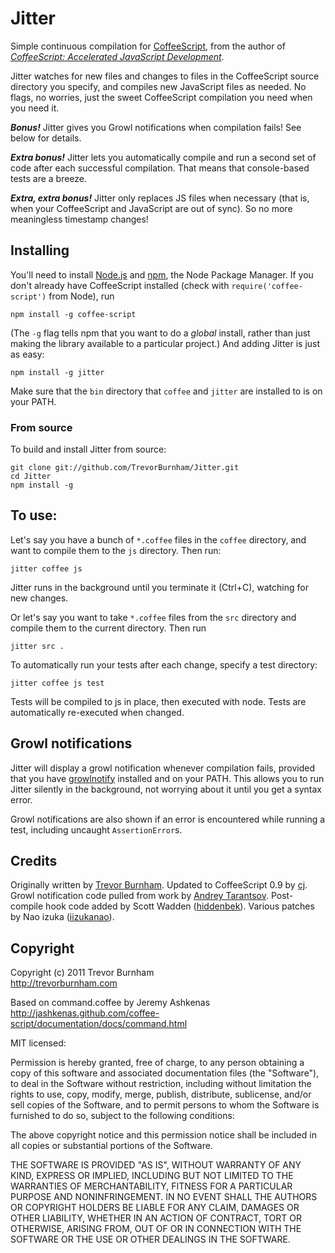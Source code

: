 # Jitter

Simple continuous compilation for [CoffeeScript](http://coffeescript.org), from the author
of *[CoffeeScript: Accelerated JavaScript Development](http://pragprog.com/titles/tbcoffee/coffeescript)*.

Jitter watches for new files and changes to files in the CoffeeScript source directory
you specify, and compiles new JavaScript files as needed. No flags, no worries, just the
sweet CoffeeScript compilation you need when you need it.

***Bonus!*** Jitter gives you Growl notifications when compilation fails! See below for
details.

***Extra bonus!*** Jitter lets you automatically compile and run a second set of code after
each successful compilation. That means that console-based tests are a breeze.

***Extra, extra bonus!*** Jitter only replaces JS files when necessary (that is, when your
CoffeeScript and JavaScript are out of sync). So no more meaningless timestamp changes!

## Installing

You'll need to install [Node.js](http://nodejs.org) and [npm](http://npmjs.org/), the
Node Package Manager. If you don't already have CoffeeScript installed (check with 
`require('coffee-script')` from Node), run

    npm install -g coffee-script

(The `-g` flag tells npm that you want to do a *global* install, rather than just making
the library available to a particular project.) And adding Jitter is just as easy:

    npm install -g jitter

Make sure that the `bin` directory that `coffee` and `jitter` are installed to is on
your PATH.

### From source

To build and install Jitter from source:

    git clone git://github.com/TrevorBurnham/Jitter.git
    cd Jitter
    npm install -g

## To use:

Let's say you have a bunch of `*.coffee` files in the `coffee` directory, and want to
compile them to the `js` directory. Then run:

    jitter coffee js

Jitter runs in the background until you terminate it (Ctrl+C), watching for new changes.

Or let's say you want to take `*.coffee` files from the `src` directory and compile them
to the current directory. Then run

    jitter src .

To automatically run your tests after each change, specify a test directory:

    jitter coffee js test

Tests will be compiled to js in place, then executed with node. Tests are automatically
re-executed when changed.

## Growl notifications

Jitter will display a growl notification whenever compilation fails, provided that you
have [growlnotify](http://growl.info/extras.php) installed and on your PATH. This allows
you to run Jitter silently in the background, not worrying about it until you get a
syntax error.

Growl notifications are also shown if an error is encountered while running a test,
including uncaught `AssertionError`s.

## Credits

Originally written by [Trevor Burnham](http://github.com/TrevorBurnham). Updated to
CoffeeScript 0.9 by [cj](http://github.com/cj). Growl notification code pulled from work
by [Andrey Tarantsov](http://www.tarantsov.com/). Post-compile hook code added by Scott
Wadden ([hiddenbek](http://github.com/hiddenbek)). Various patches by Nao izuka ([iizukanao](https://github.com/iizukanao)).

## Copyright

Copyright (c) 2011 Trevor Burnham  
http://trevorburnham.com

Based on command.coffee by Jeremy Ashkenas  
http://jashkenas.github.com/coffee-script/documentation/docs/command.html

MIT licensed:

Permission is hereby granted, free of charge, to any person
obtaining a copy of this software and associated documentation
files (the "Software"), to deal in the Software without
restriction, including without limitation the rights to use,
copy, modify, merge, publish, distribute, sublicense, and/or sell
copies of the Software, and to permit persons to whom the
Software is furnished to do so, subject to the following
conditions:

The above copyright notice and this permission notice shall be
included in all copies or substantial portions of the Software.

THE SOFTWARE IS PROVIDED "AS IS", WITHOUT WARRANTY OF ANY KIND,
EXPRESS OR IMPLIED, INCLUDING BUT NOT LIMITED TO THE WARRANTIES
OF MERCHANTABILITY, FITNESS FOR A PARTICULAR PURPOSE AND
NONINFRINGEMENT. IN NO EVENT SHALL THE AUTHORS OR COPYRIGHT
HOLDERS BE LIABLE FOR ANY CLAIM, DAMAGES OR OTHER LIABILITY,
WHETHER IN AN ACTION OF CONTRACT, TORT OR OTHERWISE, ARISING
FROM, OUT OF OR IN CONNECTION WITH THE SOFTWARE OR THE USE OR
OTHER DEALINGS IN THE SOFTWARE.
